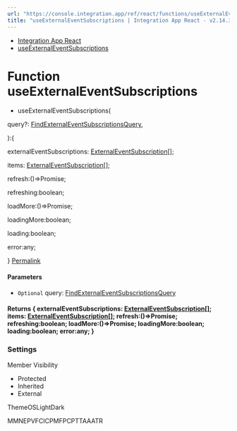 ```yaml
---
url: "https://console.integration.app/ref/react/functions/useExternalEventSubscriptions.html"
title: "useExternalEventSubscriptions | Integration App React - v2.14.3"
---
```


- [Integration App React](https://console.integration.app/ref/react/index.html)
- [useExternalEventSubscriptions](https://console.integration.app/ref/react/functions/useExternalEventSubscriptions.html)

# Function useExternalEventSubscriptions

- useExternalEventSubscriptions(

query?: [FindExternalEventSubscriptionsQuery](https://console.integration.app/ref/react/interfaces/FindExternalEventSubscriptionsQuery.html),

):{

externalEventSubscriptions: [ExternalEventSubscription](https://console.integration.app/ref/react/interfaces/ExternalEventSubscription.html)\[\];

items: [ExternalEventSubscription](https://console.integration.app/ref/react/interfaces/ExternalEventSubscription.html)\[\];

refresh:()=>Promise<void>;

refreshing:boolean;

loadMore:()=>Promise<void>;

loadingMore:boolean;

loading:boolean;

error:any;

} [Permalink](https://console.integration.app/ref/react/functions/useExternalEventSubscriptions.html#useexternaleventsubscriptions)





#### Parameters



- `Optional` query: [FindExternalEventSubscriptionsQuery](https://console.integration.app/ref/react/interfaces/FindExternalEventSubscriptionsQuery.html)

#### Returns {  externalEventSubscriptions: [ExternalEventSubscription](https://console.integration.app/ref/react/interfaces/ExternalEventSubscription.html)\[\];  items: [ExternalEventSubscription](https://console.integration.app/ref/react/interfaces/ExternalEventSubscription.html)\[\];  refresh:()=>Promise<void>;  refreshing:boolean;  loadMore:()=>Promise<void>;  loadingMore:boolean;  loading:boolean;  error:any;  }

### Settings

Member Visibility

- Protected
- Inherited
- External

ThemeOSLightDark

MMNEPVFCICPMFPCPTTAAATR